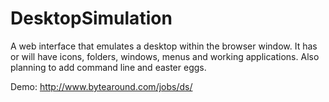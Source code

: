 # DesktopSimulation
A web interface that emulates a desktop within the browser window. It has or will have icons, folders, windows, menus and working applications. Also planning to add command line and easter eggs.

Demo: http://www.bytearound.com/jobs/ds/
